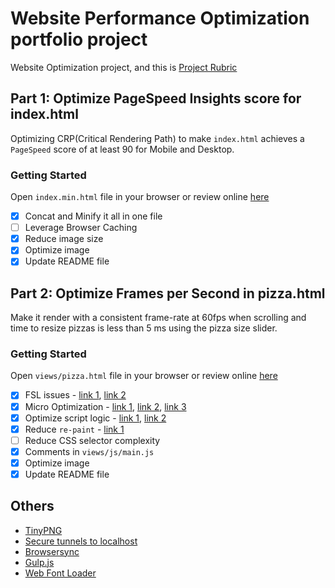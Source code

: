# Website Performance Optimization portfolio project
Website Optimization project, and this is [Project Rubric](https://review.udacity.com/#!/projects/2735848561/rubric)

## Part 1: Optimize PageSpeed Insights score for index.html
Optimizing CRP(Critical Rendering Path) to make `index.html` achieves a `PageSpeed` score of at least 90 for Mobile and Desktop.

### Getting Started
Open `index.min.html` file in your browser or review online [here](http://jojoee.github.io/frontend-nanodegree-mobile-portfolio/index.min.html)

- [x] Concat and Minify it all in one file
- [ ] Leverage Browser Caching
- [x] Reduce image size
- [x] Optimize image
- [x] Update README file

## Part 2: Optimize Frames per Second in pizza.html
Make it render with a consistent frame-rate at 60fps when scrolling and time to resize pizzas is less than 5 ms using the pizza size slider.

### Getting Started
Open `views/pizza.html` file in your browser or review online [here](http://jojoee.github.io/frontend-nanodegree-mobile-portfolio/views/pizza.html)

- [x] FSL issues - [link 1](https://github.com/jojoee/frontend-nanodegree-mobile-portfolio/blob/master/views/js/main.js#L445-447), [link 2](https://github.com/jojoee/frontend-nanodegree-mobile-portfolio/blob/master/views/js/main.js#L503-504)
- [x] Micro Optimization - [link 1](https://github.com/jojoee/frontend-nanodegree-mobile-portfolio/blob/master/views/js/main.js#L343-357), [link 2](https://github.com/jojoee/frontend-nanodegree-mobile-portfolio/blob/master/views/js/main.js#L442-443), [link 3](https://github.com/jojoee/frontend-nanodegree-mobile-portfolio/blob/master/views/js/main.js#L506-517)
- [x] Optimize script logic - [link 1](https://github.com/jojoee/frontend-nanodegree-mobile-portfolio/blob/master/views/js/main.js#L450-450), [link 2](https://github.com/jojoee/frontend-nanodegree-mobile-portfolio/blob/master/views/js/main.js#L537-544)
- [x] Reduce `re-paint` - [link 1](https://github.com/jojoee/frontend-nanodegree-mobile-portfolio/blob/master/views/css/style.css#L37-49)
- [ ] Reduce CSS selector complexity
- [x] Comments in `views/js/main.js`
- [x] Optimize image
- [x] Update README file

## Others
- [TinyPNG](https://tinypng.com/)
- [Secure tunnels to localhost](https://ngrok.com/)
- [Browsersync](https://www.browsersync.io/docs/gulp/)
- [Gulp.js](http://gulpjs.com/)
- [Web Font Loader](https://github.com/typekit/webfontloader)
